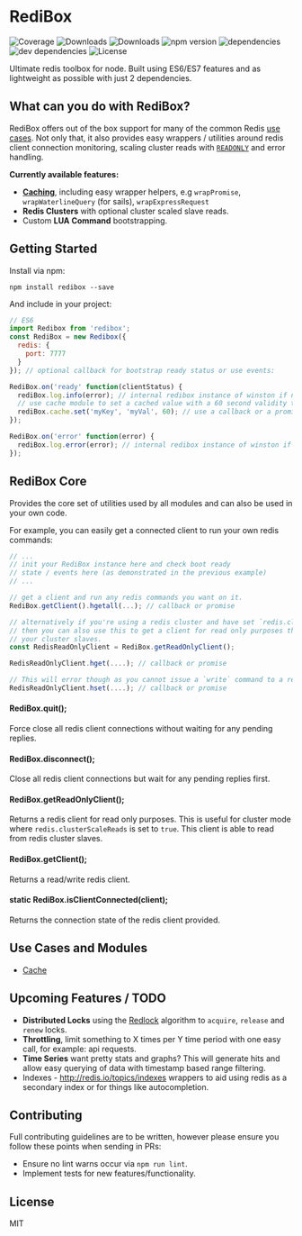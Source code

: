 # RediBox

![Coverage](https://img.shields.io/coveralls/salakar/redibox.svg)
![Downloads](https://img.shields.io/npm/dm/redibox.svg)
![Downloads](https://img.shields.io/npm/dt/redibox.svg)
![npm version](https://img.shields.io/npm/v/redibox.svg)
![dependencies](https://img.shields.io/david/salakar/redibox.svg)
![dev dependencies](https://img.shields.io/david/dev/salakar/redibox.svg)
![License](https://img.shields.io/npm/l/redibox.svg)

Ultimate redis toolbox for node. Built using ES6/ES7 features and as lightweight as possible with just 2 dependencies.

## What can you do with RediBox?

RediBox offers out of the box support for many of the common Redis [use cases](#use-cases-and-modules). Not only that,
it also provides easy wrappers / utilities around redis client connection monitoring, scaling cluster reads with [`READONLY`](http://redis.io/commands/readonly)
and error handling.

**Currently available features:**
 - **[Caching](/src/modules/cache/README.md)**, including easy wrapper helpers, e.g `wrapPromise`, `wrapWaterlineQuery` (for sails), `wrapExpressRequest`
 - **Redis Clusters** with optional cluster scaled slave reads.
 - Custom **LUA Command** bootstrapping.

## Getting Started

Install via npm:

```shell
npm install redibox --save
```

And include in your project:

```javascript
// ES6
import Redibox from 'redibox';
const RediBox = new Redibox({
  redis: {
    port: 7777
  }
}); // optional callback for bootstrap ready status or use events:

RediBox.on('ready' function(clientStatus) {
  rediBox.log.info(error); // internal redibox instance of winston if needed.
  // use cache module to set a cached value with a 60 second validity time.
  rediBox.cache.set('myKey', 'myVal', 60); // use a callback or a promise
});

RediBox.on('error' function(error) {
  rediBox.log.error(error); // internal redibox instance of winston if needed.
});
```


## RediBox Core

Provides the core set of utilities used by all modules and can also be used in your own code.

For example, you can easily get a connected client to run your own redis commands:

```javascript
// ...
// init your RediBox instance here and check boot ready
// state / events here (as demonstrated in the previous example)
// ...

// get a client and run any redis commands you want on it.
RediBox.getClient().hgetall(...); // callback or promise

// alternatively if you're using a redis cluster and have set `redis.clusterScaleReads` to true
// then you can also use this to get a client for read only purposes that will read from
// your cluster slaves.
const RedisReadOnlyClient = RediBox.getReadOnlyClient();

RedisReadOnlyClient.hget(....); // callback or promise

// This will error though as you cannot issue a `write` command to a read only instance.
RedisReadOnlyClient.hset(....); // callback or promise
```

#### RediBox.quit();
Force close all redis client connections without waiting for any pending replies.

#### RediBox.disconnect();
Close all redis client connections but wait for any pending replies first.

#### RediBox.getReadOnlyClient();
Returns a redis client for read only purposes. This is useful for cluster mode where `redis.clusterScaleReads` is set to `true`. This client is able to read from redis cluster slaves.

#### RediBox.getClient();
Returns a read/write redis client.

#### static RediBox.isClientConnected(client);
Returns the connection state of the redis client provided.

## Use Cases and Modules

 - [Cache](/src/modules/cache/README.md)



## Upcoming Features / TODO
 - **Distributed Locks** using the [Redlock](http://redis.io/topics/distlock) algorithm to `acquire`, `release` and `renew` locks.
 - **Throttling**, limit something to X times per Y time period with one easy call, for example: api requests.
 - **Time Series** want pretty stats and graphs? This will generate hits and allow easy querying of data with timestamp based range filtering.
 - Indexes - http://redis.io/topics/indexes wrappers to aid using redis as a secondary index or for things like autocompletion.


## Contributing

Full contributing guidelines are to be written, however please ensure you follow these points when sending in PRs:

- Ensure no lint warns occur via `npm run lint`.
- Implement tests for new features/functionality.


## License

MIT
